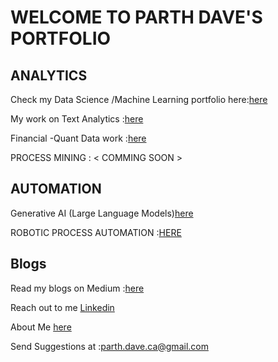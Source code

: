 # WELCOME TO PARTH DAVE'S PORTFOLIO 


## ANALYTICS
Check my Data Science /Machine Learning portfolio here:[here](ML.md)

My work on Text Analytics :[here](NLP.md)

Financial -Quant Data work :[here](finance.md)

PROCESS MINING : < COMMING SOON >

## AUTOMATION

Generative AI (Large Language Models)[here](genai.md)

ROBOTIC PROCESS AUTOMATION :[HERE](RPA.md)


## Blogs 

Read my blogs on Medium :[here](medium.md)

Reach out to me [Linkedin](https://www.linkedin.com/in/parth-dave-a98612b7/)

About Me [here](aboutme.md)

Send Suggestions at :parth.dave.ca@gmail.com
